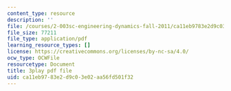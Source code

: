 ```yaml
---
content_type: resource
description: ''
file: /courses/2-003sc-engineering-dynamics-fall-2011/ca11eb9783e2d9c03e02aa56fd501f32_lFedznDnPZc.pdf
file_size: 77211
file_type: application/pdf
learning_resource_types: []
license: https://creativecommons.org/licenses/by-nc-sa/4.0/
ocw_type: OCWFile
resourcetype: Document
title: 3play pdf file
uid: ca11eb97-83e2-d9c0-3e02-aa56fd501f32
---
```

